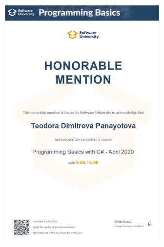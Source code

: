 ![Title of the course](https://github.com/PanayotovaT/SoftUni_CSharp_Programming_Basics/blob/main/_README/ProgrammingBasics.jpg)
![Honorable Mention](https://github.com/PanayotovaT/SoftUni_CSharp_Programming_Basics/blob/main/_README/Programming_Basics_With_C%23.jpg)
